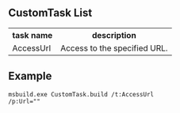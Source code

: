 CustomTask List
-------  

<table>
<tr>
  <th>task name</th>
  <th>description</th>
</tr>
<tr>
  <td>AccessUrl</td>
  <td>Access to the specified URL.</td>
</tr>
</table>


Example  
-------  

<code>msbuild.exe CustomTask.build /t:AccessUrl /p:Url="<URL>"</code>
